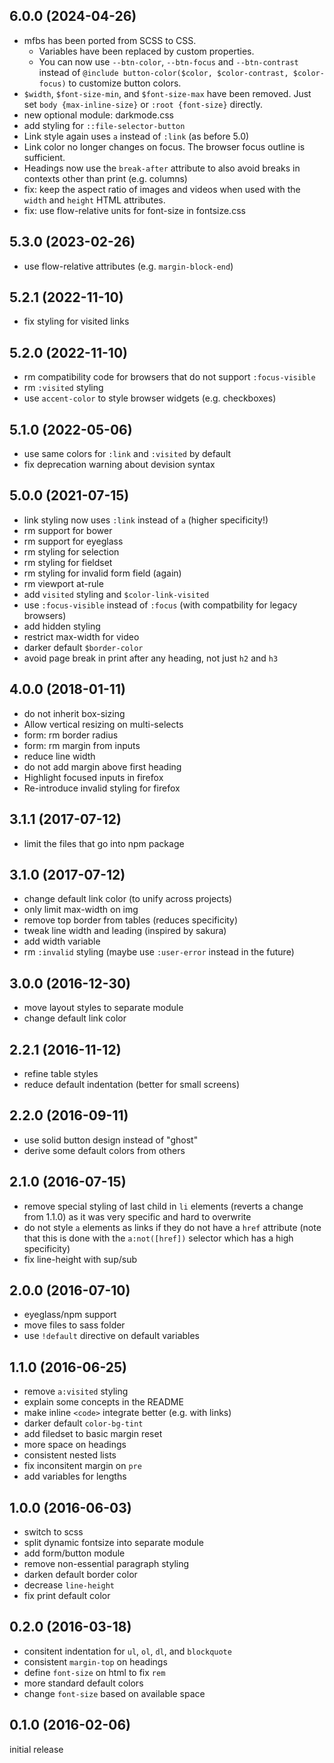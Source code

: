 6.0.0 (2024-04-26)
------------------

-   mfbs has been ported from SCSS to CSS.
    -   Variables have been replaced by custom properties.
    -   You can now use `--btn-color`, `--btn-focus` and `--btn-contrast`
        instead of `@include button-color($color, $color-contrast,
        $color-focus)` to customize button colors.
-   `$width`, `$font-size-min`, and `$font-size-max` have been removed. Just
    set `body {max-inline-size}` or `:root {font-size}` directly.
-   new optional module: darkmode.css
-   add styling for `::file-selector-button`
-   Link style again uses `a` instead of `:link` (as before 5.0)
-   Link color no longer changes on focus. The browser focus outline is
    sufficient.
-   Headings now use the `break-after` attribute to also avoid breaks in
    contexts other than print (e.g. columns)
-   fix: keep the aspect ratio of images and videos when used with the `width`
    and `height` HTML attributes.
-   fix: use flow-relative units for font-size in fontsize.css


5.3.0 (2023-02-26)
------------------

-   use flow-relative attributes (e.g. `margin-block-end`)


5.2.1 (2022-11-10)
------------------

-   fix styling for visited links


5.2.0 (2022-11-10)
------------------

-   rm compatibility code for browsers that do not support `:focus-visible`
-   rm `:visited` styling
-   use `accent-color` to style browser widgets (e.g. checkboxes)


5.1.0 (2022-05-06)
------------------

-   use same colors for `:link` and `:visited` by default
-   fix deprecation warning about devision syntax


5.0.0 (2021-07-15)
------------------

-   link styling now uses `:link` instead of `a` (higher specificity!)
-   rm support for bower
-   rm support for eyeglass
-   rm styling for selection
-   rm styling for fieldset
-   rm styling for invalid form field (again)
-   rm viewport at-rule
-   add `visited` styling and `$color-link-visited`
-   use `:focus-visible` instead of `:focus` (with compatbility for legacy
    browsers)
-   add hidden styling
-   restrict max-width for video
-   darker default `$border-color`
-   avoid page break in print after any heading, not just `h2` and `h3`


4.0.0 (2018-01-11)
------------------

-   do not inherit box-sizing
-   Allow vertical resizing on multi-selects
-   form: rm border radius
-   form: rm margin from inputs
-   reduce line width
-   do not add margin above first heading
-   Highlight focused inputs in firefox
-   Re-introduce invalid styling for firefox


3.1.1 (2017-07-12)
------------------

-   limit the files that go into npm package


3.1.0 (2017-07-12)
------------------

-   change default link color (to unify across projects)
-   only limit max-width on img
-   remove top border from tables (reduces specificity)
-   tweak line width and leading (inspired by sakura)
-   add width variable
-   rm `:invalid` styling (maybe use `:user-error` instead in the future)


3.0.0 (2016-12-30)
------------------

-   move layout styles to separate module
-   change default link color


2.2.1 (2016-11-12)
------------------

-   refine table styles
-   reduce default indentation (better for small screens)


2.2.0 (2016-09-11)
------------------

-   use solid button design instead of "ghost"
-   derive some default colors from others


2.1.0 (2016-07-15)
------------------

-   remove special styling of last child in `li` elements (reverts a change
    from 1.1.0) as it was very specific and hard to overwrite
-   do not style `a` elements as links if they do not have a `href` attribute
    (note that this is done with the `a:not([href])` selector which has a high
    specificity)
-   fix line-height with sup/sub


2.0.0 (2016-07-10)
------------------

-   eyeglass/npm support
-   move files to sass folder
-   use `!default` directive on default variables


1.1.0 (2016-06-25)
------------------

-   remove `a:visited` styling
-   explain some concepts in the README
-   make inline `<code>` integrate better (e.g. with links)
-   darker default `color-bg-tint`
-   add filedset to basic margin reset
-   more space on headings
-   consistent nested lists
-   fix inconsitent margin on `pre`
-   add variables for lengths


1.0.0 (2016-06-03)
------------------

-   switch to scss
-   split dynamic fontsize into separate module
-   add form/button module
-   remove non-essential paragraph styling
-   darken default border color
-   decrease `line-height`
-   fix print default color


0.2.0 (2016-03-18)
------------------

-   consitent indentation for `ul`, `ol`, `dl`, and `blockquote`
-   consistent `margin-top` on headings
-   define `font-size` on html to fix `rem`
-   more standard default colors
-   change `font-size` based on available space


0.1.0 (2016-02-06)
------------------

initial release
